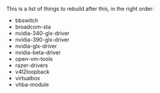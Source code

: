 This is a list of things to rebuild after this, in the right order:

* bbswitch
* broadcom-sta
* nvidia-340-glx-driver
* nvidia-390-glx-driver
* nvidia-glx-driver
* nvidia-beta-driver
* open-vm-tools
* razer-drivers
* v4l2loopback
* virtualbox
* vhba-module
